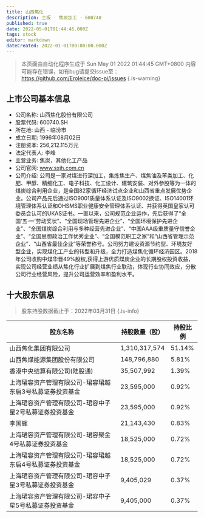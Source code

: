 ```yaml
---
title: 山西焦化
description: 主板 - 焦炭加工 - 600740
published: true
date: 2022-05-01T01:44:45.000Z
tags: stock
editor: markdown
dateCreated: 2022-01-01T00:00:00.000Z
---
```


> 本页面由自动化程序生成于 Sun May 01 2022 01:44:45 GMT+0800
> 内容可能存在错误，如有bug请提交issue至：https://github.com/Eroleice/doc-pi/issues
{.is-warning}

## 上市公司基本信息
- 公司名称: 山西焦化股份有限公司
- 股票代码: 600740.SH
- 所在地: 山西 - 临汾市
- 成立日期: 1996年08月02日
- 注册资本: 256,212.115万元
- 法定代表人: 李峰
- 主营业务: 焦炭，其他化工产品
- 公司官网: www.sxjh.com.cn
- 公司介绍: 公司是一家对煤进行深加工，集炼焦生产、煤焦油及苯类加工、化肥、甲醇、精细化工、电子科技、化工设计、建筑安装、对外参股等为一体的煤炭综合利用企业，是全国82家循环经济试点企业和山西省重点发展优势企业。公司产品先后通过ISO9001质量体系认证及ISO9002换证、ISO14001环境管理体系认证和OHSMS职业健康安全管理体系认证、并获得英国皇家认可委员会认可的UKAS证书。一直以来，公司规范企业运作，先后获得了“全国‘五·一’劳动奖状”、“全国现场管理先进企业”、“全国环境保护先进企业”、“全国煤炭综合利用与多种经营先进企业”、“中国AAA级重质量守信誉企业”、“全国思想政治工作优秀企业”、“全国模范职工之家”和“山西省管理示范企业”、“山西省最佳企业”等荣誉称号。公司努力建设资源节约型、环境友好型企业，实现煤化工产业的转型和升级，全力打造煤焦化循环经济园区。2018年公司收购中煤华晋49%股权,获得上游优质煤炭企业的长期股权投资收益，实现公司经营业绩从焦化行业扩展到煤焦行业联动，体现行业协同效应，分散公司行业经营风险，提升公司运营效率和盈利水平。


## 十大股东信息
> 股东持股数据截止于：2022年03月31日
{.is-info}

| 股东名称 | 持股数量（股） | 持股比例 |
| --- | --- | --- |
| 山西焦化集团有限公司 | 1,310,317,574 | 51.14% |
| 山西焦煤能源集团股份有限公司 | 148,796,880 | 5.81% |
| 香港中央结算有限公司(陆股通) | 35,507,992 | 1.39% |
| 上海珺容资产管理有限公司-珺容珺越东启3号私募证券投资基金 | 23,595,000 | 0.92% |
| 上海珺容资产管理有限公司-珺容中子星2号私募证券投资基金 | 23,595,000 | 0.92% |
| 李国辉 | 21,143,430 | 0.83% |
| 上海珺容资产管理有限公司-珺容聚金4号私募证券投资基金 | 18,525,000 | 0.72% |
| 上海珺容资产管理有限公司-珺容珺越东启4号私募证券投资基金 | 18,525,000 | 0.72% |
| 上海珺容资产管理有限公司-珺容中子星3号私募证券投资基金 | 9,405,029 | 0.37% |
| 上海珺容资产管理有限公司-珺容中子星5号私募证券投资基金 | 9,405,000 | 0.37% |




